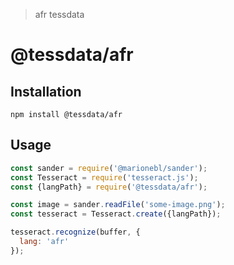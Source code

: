 > afr tessdata

# @tessdata/afr

## Installation

```
npm install @tessdata/afr
```

## Usage

```js
const sander = require('@marionebl/sander');
const Tesseract = require('tesseract.js');
const {langPath} = require('@tessdata/afr');

const image = sander.readFile('some-image.png');
const tesseract = Tesseract.create({langPath});

tesseract.recognize(buffer, {
  lang: 'afr'
});
```
